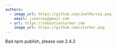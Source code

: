 ```yaml
---
authors:
  - image_url: https://github.com/JoelMarcey.png
    email: jimarcey@gmail.com
  - url: https://sebastienlorber.com
    image_url: https://github.com/slorber.png
---
```


Bad npm publish, please use 2.4.3

